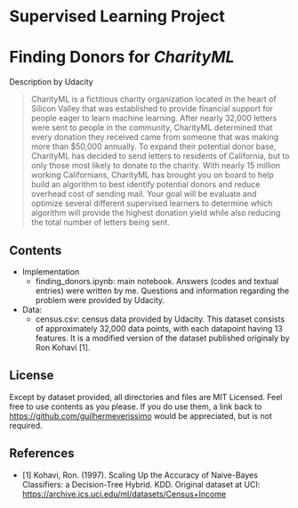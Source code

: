 # Supervised Learning Project
# Finding Donors for *CharityML*
Description by Udacity 
>CharityML is a fictitious charity organization located in the heart of Silicon Valley that was established to provide financial support for people eager to learn machine learning. After nearly 32,000 letters were sent to people in the community, CharityML determined that every donation they received came from someone that was making more than $50,000 annually. To expand their potential donor base, CharityML has decided to send letters to residents of California, but to only those most likely to donate to the charity. With nearly 15 million working Californians, CharityML has brought you on board to help build an algorithm to best identify potential donors and reduce overhead cost of sending mail. Your goal will be evaluate and optimize several different supervised learners to determine which algorithm will provide the highest donation yield while also reducing the total number of letters being sent.

## Contents
- Implementation
    - finding_donors.ipynb: main notebook.
    Answers (codes and textual entries) were written by me. Questions and information regarding the problem were provided by Udacity.
- Data:
    - census.csv: census data provided by Udacity.
    This dataset consists of approximately 32,000 data points, with each datapoint having 13 features. It is a modified version of the dataset published originaly by Ron Kohavi [1].
    
## License
Except by dataset provided, all directories and files are MIT Licensed. Feel free to use contents as you please. If you do use them, a link back to https://github.com/guilhermeverissimo would be appreciated, but is not required.

## References
- [1] Kohavi, Ron. (1997). Scaling Up the Accuracy of Naive-Bayes Classifiers: a Decision-Tree Hybrid. KDD. Original dataset at UCI: https://archive.ics.uci.edu/ml/datasets/Census+Income
